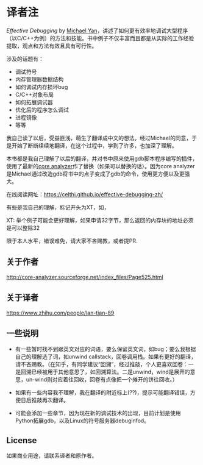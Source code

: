 # 译者注

_Effective Debugging_ by [Michael Yan](https://github.com/yanqi27)，讲述了如何更有效率地调试大型程序（以C/C++为例）的方法和技能。书中例子不仅丰富而且都是从实际的工作经验提取，观点和方法有效且具有可行性。

涉及的话题有：

- 调试符号
- 内存管理器数据结构
- 如何调试内存损坏bug
- C/C++对象布局
- 如何拓展调试器
- 优化后的程序怎么调试
- 进程镜像
- 等等


我自己读了以后，受益匪浅，萌生了翻译成中文的想法。经过Michael的同意，于是开始了断断续续地翻译，在这个过程中，学到了许多，也加深了理解。

本书都是我自己理解了以后的翻译，并对书中原来使用gdb脚本程序编写的插件，使用了最新的[core analyzer](https://github.com/yanqi27/core_analyzer)作了替换（如果可以替换的话）。因为core analyzer是Michael通过改造gdb将书中的点子变成了gdb的命令，使用更方便以及更强大。

在线阅读网址：https://celthi.github.io/effective-debugging-zh/

有些是我自己的理解，标记开头为XT，如，

XT: 举个例子可能会更好理解，如果申请32字节，那么返回的内存块的地址必须是可以整除32

限于本人水平，错误难免，请大家不吝赐教，或者提PR.

## 关于作者

http://core-analyzer.sourceforge.net/index_files/Page525.html

## 关于译者

https://www.zhihu.com/people/lan-tian-89

## 一些说明

- 有一些暂时找不到跟英文对应的词语，要么保留英文词，如bug；要么我根据自己的理解选了词，如unwind callstack，回卷调用栈。如果有更好的翻译，请不吝赐教。（在知乎，有同学建议“回溯”，经过推敲，个人更喜欢回卷：一是回溯已经被用于其他意思了，如回溯算法。二是unwind，wind是展开的意思，un-wind则对应着往回收，回卷有点像把一个摊开的饼往回收。）

- 如果有一些内容我不理解，我在翻译的附近标上(??)，提示可能翻译错误，方便日后推敲再次翻译。

- 可能会添加一些章节，因为现在新的调试技术的出现，目前计划是使用Python拓展gdb，以及Linux的符号服务器debuginfod。


## License

如果商业用途，请联系译者和原作者。
